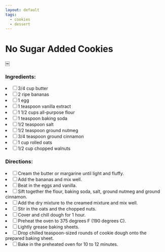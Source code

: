 ```yaml
---
layout: default
tags:
  - cookies
  - dessert
---
```


# No Sugar Added Cookies
￼
### Ingredients:

<li><label><input type="checkbox">3/4 cup butter</label></li>
<li><label><input type="checkbox">2 ripe bananas</label></li>
<li><label><input type="checkbox">1 egg</label></li>
<li><label><input type="checkbox">1 teaspoon vanilla extract</label></li>
<li><label><input type="checkbox">1 1/2 cups all-purpose flour</label></li>
<li><label><input type="checkbox">1 teaspoon baking soda</label></li>
<li><label><input type="checkbox">1/2 teaspoon salt</label></li>
<li><label><input type="checkbox">1/2 teaspoon ground nutmeg</label></li>
<li><label><input type="checkbox">3/4 teaspoon ground cinnamon</label></li>
<li><label><input type="checkbox">1 cup rolled oats</label></li>
<li><label><input type="checkbox">1/2 cup chopped walnuts</label></li>

### Directions:

<li><label><input type="checkbox">Cream the butter or margarine until light and fluffy.</label></li>
<li><label><input type="checkbox">Add the bananas and mix well.</label></li>
<li><label><input type="checkbox">Beat in the eggs and vanilla.</label></li>
<li><label><input type="checkbox">Sift together the flour, baking soda, salt, ground nutmeg and ground cinnamon.</label></li>
<li><label><input type="checkbox">Add the dry mixture to the creamed mixture and mix well.</label></li>
<li><label><input type="checkbox">Stir in the oats and the chopped nuts.</label></li>
<li><label><input type="checkbox">Cover and chill dough for 1 hour.</label></li>
<li><label><input type="checkbox">Preheat the oven to 375 degrees F (190 degrees C).</label></li>
<li><label><input type="checkbox">Lightly grease baking sheets.</label></li>
<li><label><input type="checkbox">Drop chilled teaspoon-sized rounds of cookie dough onto the prepared baking sheet.</label></li>
<li><label><input type="checkbox">Bake in the preheated oven for 10 to 12 minutes.</label></li>

